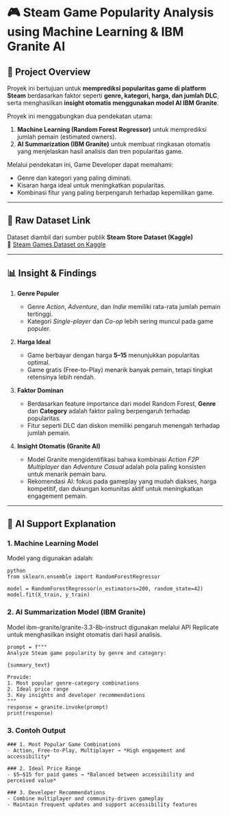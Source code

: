   
# 🎮 Steam Game Popularity Analysis using Machine Learning & IBM Granite AI

## 🧭 Project Overview
Proyek ini bertujuan untuk **memprediksi popularitas game di platform Steam** berdasarkan faktor seperti **genre, kategori, harga, dan jumlah DLC**, serta menghasilkan **insight otomatis menggunakan model AI IBM Granite**.  

Proyek ini menggabungkan dua pendekatan utama:
1. **Machine Learning (Random Forest Regressor)** untuk memprediksi jumlah pemain (estimated owners).
2. **AI Summarization (IBM Granite)** untuk membuat ringkasan otomatis yang menjelaskan hasil analisis dan tren popularitas game.  

Melalui pendekatan ini, Game Developer dapat memahami:
- Genre dan kategori yang paling diminati.
- Kisaran harga ideal untuk meningkatkan popularitas.
- Kombinasi fitur yang paling berpengaruh terhadap kepemilikan game.

---

## 📂 Raw Dataset Link
Dataset diambil dari sumber publik **Steam Store Dataset (Kaggle)**  
🔗 [Steam Games Dataset on Kaggle](https://www.kaggle.com/datasets/fronkongames/steam-games-dataset)

---

## 📊 Insight & Findings
1. **Genre Populer**
   - Genre *Action*, *Adventure*, dan *Indie* memiliki rata-rata jumlah pemain tertinggi.
   - Kategori *Single-player* dan *Co-op* lebih sering muncul pada game populer.

2. **Harga Ideal**
   - Game berbayar dengan harga **$5–$15** menunjukkan popularitas optimal.
   - Game gratis (Free-to-Play) menarik banyak pemain, tetapi tingkat retensinya lebih rendah.

3. **Faktor Dominan**
   - Berdasarkan feature importance dari model Random Forest, **Genre** dan **Category** adalah faktor paling berpengaruh terhadap popularitas.
   - Fitur seperti DLC dan diskon memiliki pengaruh menengah terhadap jumlah pemain.

4. **Insight Otomatis (Granite AI)**
   - Model Granite mengidentifikasi bahwa kombinasi *Action F2P Multiplayer* dan *Adventure Casual* adalah pola paling konsisten untuk menarik pemain baru.
   - Rekomendasi AI: fokus pada gameplay yang mudah diakses, harga kompetitif, dan dukungan komunitas aktif untuk meningkatkan engagement pemain.

---

## 🤖 AI Support Explanation
### **1. Machine Learning Model**
Model yang digunakan adalah:
```
python
from sklearn.ensemble import RandomForestRegressor

model = RandomForestRegressor(n_estimators=200, random_state=42)
model.fit(X_train, y_train)
```

### **2. AI Summarization Model (IBM Granite)**
Model ibm-granite/granite-3.3-8b-instruct digunakan melalui API Replicate untuk menghasilkan insight otomatis dari hasil analisis.
```
prompt = f"""
Analyze Steam game popularity by genre and category:

{summary_text}

Provide:
1. Most popular genre-category combinations
2. Ideal price range
3. Key insights and developer recommendations
"""
response = granite.invoke(prompt)
print(response)
```
### **3. Contoh Output**
```
### 1. Most Popular Game Combinations
- Action, Free-to-Play, Multiplayer → *High engagement and accessibility*

### 2. Ideal Price Range
- $5–$15 for paid games → *Balanced between accessibility and perceived value*

### 3. Developer Recommendations
- Combine multiplayer and community-driven gameplay
- Maintain frequent updates and support accessibility features
```

